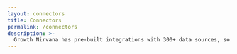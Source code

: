 ```yaml
---
layout: connectors
title: Connectors
permalink: /connectors
description: >-
  Growth Nirvana has pre-built integrations with 300+ data sources, so you can connect quickly and securely to your everyday tools – without coding. Find your favorites below including Facebook Ads, Google Ads, Google Analytics, Google Sheets, Shopify, HubSpot, Salesforce, and many more.
---
```

